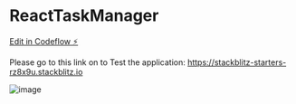 # ReactTaskManager

[Edit in Codeflow ⚡️](https://stackblitz.com/~/github.com/bereket-tadesse/ReactTaskManager)
 
Please go to this link on to Test the application: https://stackblitz-starters-rz8x9u.stackblitz.io

![image](https://github.com/bereket-tadesse/ReactTaskManager/assets/84309246/4346a795-5ae9-4015-978c-acab85d57b18)

